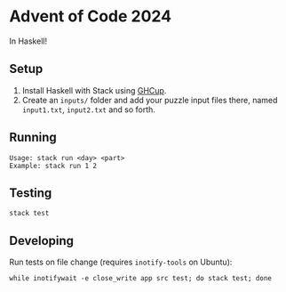 # Advent of Code 2024

In Haskell!

## Setup

1. Install Haskell with Stack using [GHCup](https://www.haskell.org/ghcup/).
2. Create an `inputs/` folder and add your puzzle input files there, named `input1.txt`, `input2.txt` and so forth.

## Running

```text
Usage: stack run <day> <part>
Example: stack run 1 2
```

## Testing

`stack test`

## Developing

Run tests on file change (requires `inotify-tools` on Ubuntu):
```shell
while inotifywait -e close_write app src test; do stack test; done
```
